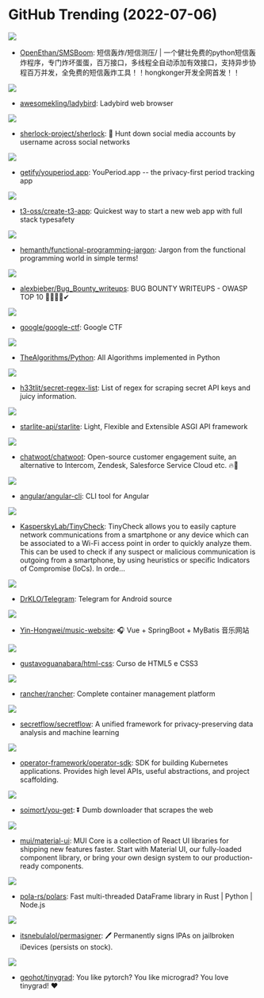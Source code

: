 # GitHub Trending (2022-07-06)

![](https://img.shields.io/badge/Python-New%20581-green?style=flat-square&logo=appveyor)
- [OpenEthan/SMSBoom](https://github.com/OpenEthan/SMSBoom): 短信轰炸/短信测压/ | 一个健壮免费的python短信轰炸程序，专门炸坏蛋蛋，百万接口，多线程全自动添加有效接口，支持异步协程百万并发，全免费的短信轰炸工具！！hongkonger开发全网首发！！

![](https://img.shields.io/badge/C%2B%2B-New%2084-green?style=flat-square&logo=appveyor)
- [awesomekling/ladybird](https://github.com/awesomekling/ladybird): Ladybird web browser

![](https://img.shields.io/badge/Python-New%20171-green?style=flat-square&logo=appveyor)
- [sherlock-project/sherlock](https://github.com/sherlock-project/sherlock): 🔎 Hunt down social media accounts by username across social networks

![](https://img.shields.io/badge/JavaScript-New%2036-green?style=flat-square&logo=appveyor)
- [getify/youperiod.app](https://github.com/getify/youperiod.app): YouPeriod.app -- the privacy-first period tracking app

![](https://img.shields.io/badge/TypeScript-New%20323-green?style=flat-square&logo=appveyor)
- [t3-oss/create-t3-app](https://github.com/t3-oss/create-t3-app): Quickest way to start a new web app with full stack typesafety

![](https://img.shields.io/badge/none-New%20267-green?style=flat-square&logo=appveyor)
- [hemanth/functional-programming-jargon](https://github.com/hemanth/functional-programming-jargon): Jargon from the functional programming world in simple terms!

![](https://img.shields.io/badge/Python-New%20117-green?style=flat-square&logo=appveyor)
- [alexbieber/Bug_Bounty_writeups](https://github.com/alexbieber/Bug_Bounty_writeups): BUG BOUNTY WRITEUPS - OWASP TOP 10 🔴🔴🔴🔴✔

![](https://img.shields.io/badge/Go-New%2032-green?style=flat-square&logo=appveyor)
- [google/google-ctf](https://github.com/google/google-ctf): Google CTF

![](https://img.shields.io/badge/Python-New%20199-green?style=flat-square&logo=appveyor)
- [TheAlgorithms/Python](https://github.com/TheAlgorithms/Python): All Algorithms implemented in Python

![](https://img.shields.io/badge/none-New%2041-green?style=flat-square&logo=appveyor)
- [h33tlit/secret-regex-list](https://github.com/h33tlit/secret-regex-list): List of regex for scraping secret API keys and juicy information.

![](https://img.shields.io/badge/Python-New%2030-green?style=flat-square&logo=appveyor)
- [starlite-api/starlite](https://github.com/starlite-api/starlite): Light, Flexible and Extensible ASGI API framework

![](https://img.shields.io/badge/Ruby-New%20153-green?style=flat-square&logo=appveyor)
- [chatwoot/chatwoot](https://github.com/chatwoot/chatwoot): Open-source customer engagement suite, an alternative to Intercom, Zendesk, Salesforce Service Cloud etc. 🔥💬

![](https://img.shields.io/badge/TypeScript-New%203-green?style=flat-square&logo=appveyor)
- [angular/angular-cli](https://github.com/angular/angular-cli): CLI tool for Angular

![](https://img.shields.io/badge/Python-New%20127-green?style=flat-square&logo=appveyor)
- [KasperskyLab/TinyCheck](https://github.com/KasperskyLab/TinyCheck): TinyCheck allows you to easily capture network communications from a smartphone or any device which can be associated to a Wi-Fi access point in order to quickly analyze them. This can be used to check if any suspect or malicious communication is outgoing from a smartphone, by using heuristics or specific Indicators of Compromise (IoCs). In orde…

![](https://img.shields.io/badge/Java-New%2041-green?style=flat-square&logo=appveyor)
- [DrKLO/Telegram](https://github.com/DrKLO/Telegram): Telegram for Android source

![](https://img.shields.io/badge/Vue-New%2018-green?style=flat-square&logo=appveyor)
- [Yin-Hongwei/music-website](https://github.com/Yin-Hongwei/music-website): 🎧 Vue + SpringBoot + MyBatis 音乐网站

![](https://img.shields.io/badge/HTML-New%2016-green?style=flat-square&logo=appveyor)
- [gustavoguanabara/html-css](https://github.com/gustavoguanabara/html-css): Curso de HTML5 e CSS3

![](https://img.shields.io/badge/Go-New%2023-green?style=flat-square&logo=appveyor)
- [rancher/rancher](https://github.com/rancher/rancher): Complete container management platform

![](https://img.shields.io/badge/Python-New%2085-green?style=flat-square&logo=appveyor)
- [secretflow/secretflow](https://github.com/secretflow/secretflow): A unified framework for privacy-preserving data analysis and machine learning

![](https://img.shields.io/badge/Go-New%2013-green?style=flat-square&logo=appveyor)
- [operator-framework/operator-sdk](https://github.com/operator-framework/operator-sdk): SDK for building Kubernetes applications. Provides high level APIs, useful abstractions, and project scaffolding.

![](https://img.shields.io/badge/Python-New%20163-green?style=flat-square&logo=appveyor)
- [soimort/you-get](https://github.com/soimort/you-get): ⏬ Dumb downloader that scrapes the web

![](https://img.shields.io/badge/JavaScript-New%2055-green?style=flat-square&logo=appveyor)
- [mui/material-ui](https://github.com/mui/material-ui): MUI Core is a collection of React UI libraries for shipping new features faster. Start with Material UI, our fully-loaded component library, or bring your own design system to our production-ready components.

![](https://img.shields.io/badge/Rust-New%2044-green?style=flat-square&logo=appveyor)
- [pola-rs/polars](https://github.com/pola-rs/polars): Fast multi-threaded DataFrame library in Rust | Python | Node.js

![](https://img.shields.io/badge/Python-New%2037-green?style=flat-square&logo=appveyor)
- [itsnebulalol/permasigner](https://github.com/itsnebulalol/permasigner): 🖊 Permanently signs IPAs on jailbroken iDevices (persists on stock).

![](https://img.shields.io/badge/Python-New%2046-green?style=flat-square&logo=appveyor)
- [geohot/tinygrad](https://github.com/geohot/tinygrad): You like pytorch? You like micrograd? You love tinygrad! ❤️


